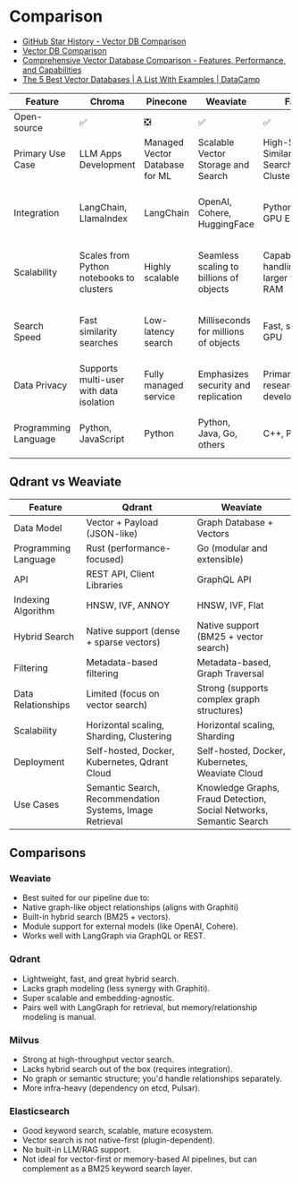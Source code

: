 # Comparison

- [GitHub Star History - Vector DB Comparison](https://www.star-history.com/#qdrant/qdrant&milvus-io/milvus&chroma-core/chroma&weaviate/weaviate&Date)
- [Vector DB Comparison](https://superlinked.com/vector-db-comparison)
- [Comprehensive Vector Database Comparison - Features, Performance, and Capabilities](https://vectordb.lqhl.me/)
- [The 5 Best Vector Databases | A List With Examples | DataCamp](https://www.datacamp.com/blog/the-top-5-vector-databases)

|Feature|Chroma|Pinecone|Weaviate|Faiss|Qdrant|Milvus|PGVector|
|---|---|---|---|---|---|---|---|
|Open-source|✅|❎|✅|✅|✅|✅|✅|
|Primary Use Case|LLM Apps Development|Managed Vector Database for ML|Scalable Vector Storage and Search|High-Speed Similarity Search and Clustering|Vector Similarity Search|High-Performance AI Search|Adding Vector Search to PostgreSQL|
|Integration|LangChain, LlamaIndex|LangChain|OpenAI, Cohere, HuggingFace|Python/NumPy, GPU Execution|OpenAPI v3, Various Language Clients|TensorFlow, PyTorch, HuggingFace|Built into PostgreSQL ecosystem|
|Scalability|Scales from Python notebooks to clusters|Highly scalable|Seamless scaling to billions of objects|Capable of handling sets larger than RAM|Cloud-native with horizontal scaling|Scales to billions of vectors|Depends on PostgreSQL setup|
|Search Speed|Fast similarity searches|Low-latency search|Milliseconds for millions of objects|Fast, supports GPU|Custom HNSW algorithm for rapid search|Optimized for low-latency search|Approximate Nearest Neighbor (ANN)|
|Data Privacy|Supports multi-user with data isolation|Fully managed service|Emphasizes security and replication|Primarily for research and development|Advanced filtering on vector payloads|Secure multi-tenant architecture|Inherits PostgreSQL’s security|
|Programming Language|Python, JavaScript|Python|Python, Java, Go, others|C++, Python|Rust|C++, Python, Go|PostgreSQL extension (SQL-based)|

## Qdrant vs Weaviate

| Feature              | Qdrant                                                   | Weaviate                                                            |
| -------------------- | -------------------------------------------------------- | ------------------------------------------------------------------- |
| Data Model           | Vector + Payload (JSON-like)                             | Graph Database + Vectors                                            |
| Programming Language | Rust (performance-focused)                               | Go (modular and extensible)                                         |
| API                  | REST API, Client Libraries                               | GraphQL API                                                         |
| Indexing Algorithm   | HNSW, IVF, ANNOY                                         | HNSW, IVF, Flat                                                     |
| Hybrid Search        | Native support (dense + sparse vectors)                  | Native support (BM25 + vector search)                               |
| Filtering            | Metadata-based filtering                                 | Metadata-based, Graph Traversal                                     |
| Data Relationships   | Limited (focus on vector search)                         | Strong (supports complex graph structures)                          |
| Scalability          | Horizontal scaling, Sharding, Clustering                 | Horizontal scaling, Sharding                                        |
| Deployment           | Self-hosted, Docker, Kubernetes, Qdrant Cloud            | Self-hosted, Docker, Kubernetes, Weaviate Cloud                     |
| Use Cases            | Semantic Search, Recommendation Systems, Image Retrieval | Knowledge Graphs, Fraud Detection, Social Networks, Semantic Search |

## Comparisons

### Weaviate

- Best suited for our pipeline due to:
- Native graph-like object relationships (aligns with Graphiti)
- Built-in hybrid search (BM25 + vectors).
- Module support for external models (like OpenAI, Cohere).
- Works well with LangGraph via GraphQL or REST.

### Qdrant

- Lightweight, fast, and great hybrid search.
- Lacks graph modeling (less synergy with Graphiti).
- Super scalable and embedding-agnostic.
- Pairs well with LangGraph for retrieval, but memory/relationship modeling is manual.

### Milvus

- Strong at high-throughput vector search.
- Lacks hybrid search out of the box (requires integration).
- No graph or semantic structure; you'd handle relationships separately.
- More infra-heavy (dependency on etcd, Pulsar).

### Elasticsearch

- Good keyword search, scalable, mature ecosystem.
- Vector search is not native-first (plugin-dependent).
- No built-in LLM/RAG support.
- Not ideal for vector-first or memory-based AI pipelines, but can complement as a BM25 keyword search layer.

